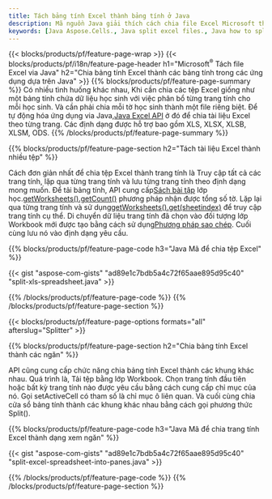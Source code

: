 ```yaml
---
title: Tách bảng tính Excel thành bảng tính ở Java
description: Mã nguồn Java giải thích cách chia file Excel Microsoft thành nhiều tài liệu bằng thư viện Excel Java
keywords: [Java Aspose.Cells., Java split excel files., Java how to split excel files into multiple files., Java excel splitter., Java split Cell., Cell splitter using Java]
---
```

{{< blocks/products/pf/feature-page-wrap >}}
{{< blocks/products/pf/i18n/feature-page-header h1="Microsoft<sup>&reg;</sup> Tách file Excel via Java" h2="Chia bảng tính Excel thành các bảng tính trong các ứng dụng dựa trên Java" >}}
{{% blocks/products/pf/feature-page-summary %}}
Có nhiều tình huống khác nhau, Khi cần chia các tệp Excel giống như một bảng tính chứa dữ liệu học sinh với việc phân bổ từng trang tính cho mỗi học sinh. Và cần phải chia mỗi tờ học sinh thành một file riêng biệt. Để tự động hóa ứng dụng via Java,[Java Excel API](/cells/vi/java/) ở đó để chia tài liệu Excel theo từng trang. Các định dạng được hỗ trợ bao gồm XLS, XLSX, XLSB, XLSM, ODS.
{{% /blocks/products/pf/feature-page-summary %}}

{{% blocks/products/pf/feature-page-section h2="Tách tài liệu Excel thành nhiều tệp" %}}

 Cách đơn giản nhất để chia tệp Excel thành trang tính là Truy cập tất cả các trang tính, lặp qua từng trang tính và lưu từng trang tính theo định dạng mong muốn. Để tải bảng tính, API cung cấp[Sách bài tập](https://reference.aspose.com/cells/java/com.aspose.cells/Workbook) lớp học.[getWorksheets().getCount()](https://reference.aspose.com/cells/java/com.aspose.cells/worksheetcollection#Count) phương pháp nhận được tổng số tờ. Lặp lại qua từng trang tính và sử dụng[getWorksheets().get(sheetindex)](https://reference.aspose.com/cells/java/com.aspose.cells/worksheetcollection#get) để truy cập trang tính cụ thể. Di chuyển dữ liệu trang tính đã chọn vào đối tượng lớp Workbook mới được tạo bằng cách sử dụng[Phương pháp sao chép](https://reference.aspose.com/cells/java/com.aspose.cells/workbook#copy(com.aspose.cells.Workbook)). Cuối cùng lưu nó vào định dạng yêu cầu.

{{% blocks/products/pf/feature-page-code h3="Java Mã để chia tệp Excel" %}}

{{< gist "aspose-com-gists" "ad89e1c7bdb5a4c72f65aae895d95c40" "split-xls-spreadsheet.java" >}}

{{% /blocks/products/pf/feature-page-code %}}
{{% /blocks/products/pf/feature-page-section %}}

{{< blocks/products/pf/feature-page-options formats="all" afterslug="Splitter" >}}

{{% blocks/products/pf/feature-page-section h2="Chia bảng tính Excel thành các ngăn" %}}

API cũng cung cấp chức năng chia bảng tính Excel thành các khung khác nhau. Quá trình là, Tải tệp bằng lớp Workbook. Chọn trang tính đầu tiên hoặc bất kỳ trang tính nào được yêu cầu bằng cách cung cấp chỉ mục của nó. Gọi setActiveCell có tham số là chỉ mục ô liên quan. Và cuối cùng chia cửa sổ bảng tính thành các khung khác nhau bằng cách gọi phương thức Split().

{{% blocks/products/pf/feature-page-code h3="Java Mã để chia trang tính Excel thành dạng xem ngăn" %}}

{{< gist "aspose-com-gists" "ad89e1c7bdb5a4c72f65aae895d95c40" "split-excel-spreadsheet-into-panes.java" >}}

{{% /blocks/products/pf/feature-page-code %}}
{{% /blocks/products/pf/feature-page-section %}}
